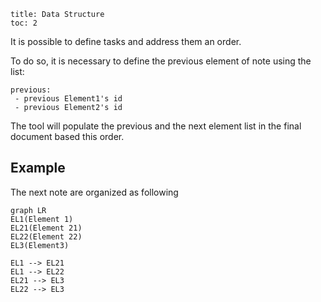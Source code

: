 ```
title: Data Structure
toc: 2
```

It is possible to define tasks and address them an order.

To do so, it is necessary to define the previous element of note using the list:

```
previous:
 - previous Element1's id
 - previous Element2's id
```

The tool will populate the previous and the next element list in the final document based this order.

## Example

The next note are organized as following

```mermaid
graph LR
EL1(Element 1)
EL21(Element 21)
EL22(Element 22)
EL3(Element3)

EL1 --> EL21
EL1 --> EL22
EL21 --> EL3
EL22 --> EL3
```

